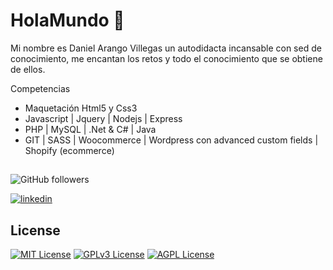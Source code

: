 # HolaMundo 👋

Mi nombre es Daniel Arango Villegas un autodidacta incansable con sed de conocimiento, me encantan los retos y todo el conocimiento que se obtiene de ellos.

Competencias

- Maquetación Html5 y Css3  
- Javascript | Jquery | Nodejs  | Express 
- PHP | MySQL | .Net & C# | Java
- GIT | SASS | Woocommerce | Wordpress con advanced custom fields | Shopify (ecommerce)

##

![GitHub followers](https://img.shields.io/github/followers/daniel-990?style=social)

[![linkedin](https://img.shields.io/badge/linkedin-0A66C2?style=for-the-badge&logo=linkedin&logoColor=white)](https://www.linkedin.com/in/danielarango990/)


## License

[![MIT License](https://img.shields.io/badge/License-MIT-green.svg)](https://choosealicense.com/licenses/mit/)
[![GPLv3 License](https://img.shields.io/badge/License-GPL%20v3-yellow.svg)](https://opensource.org/licenses/)
[![AGPL License](https://img.shields.io/badge/license-AGPL-blue.svg)](http://www.gnu.org/licenses/agpl-3.0)


<!--
**daniel-990/daniel-990** is a ✨ _special_ ✨ repository because its `README.md` (this file) appears on your GitHub profile.

Here are some ideas to get you started:

- 🔭 I’m currently working on ...
- 🌱 I’m currently learning ...
- 👯 I’m looking to collaborate on ...
- 🤔 I’m looking for help with ...
- 💬 Ask me about ...
- 📫 How to reach me: ...
- 😄 Pronouns: ...
- ⚡ Fun fact: ...
-->
